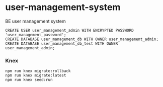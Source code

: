 # user-management-system
BE user management system


 ``` CREATE USER user_management_admin WITH ENCRYPTED PASSWORD 'user_management_password'; ```   
 ``` CREATE DATABASE user_management_db WITH OWNER user_management_admin; ```   
 ``` CREATE DATABASE user_management_db_test WITH OWNER user_management_admin; ```   

### Knex
``` npm run knex migrate:rollback ```   
``` npm run knex migrate:latest ```   
``` npm run knex seed:run ```   
